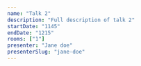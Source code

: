 ```yaml
---
name: "Talk 2"
description: "Full description of talk 2"
startDate: "1145"
endDate: "1215"
rooms: ["1"]
presenter: "Jane doe"
presenterSlug: "jane-doe"
---
```

